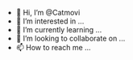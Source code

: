 - 👋 Hi, I’m @Catmovi
- 👀 I’m interested in ...
- 🌱 I’m currently learning ...
- 💞️ I’m looking to collaborate on ...
- 📫 How to reach me ...

<!---
Catmovi/Catmovi is a ✨ special ✨ repository because its `README.md` (this file) appears on your GitHub profile.
You can click the Preview link to take a look at your changes.
--->
